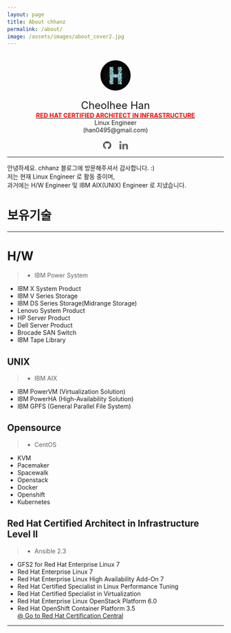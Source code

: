 ```yaml
---
layout: page
title: About chhanz
permalink: /about/
image: /assets/images/about_cover2.jpg
---
```

<center>
<br>
<img src="/assets/images/pc/default_blog_logo.png" width="70" height="70">
<br>
<br>
<font size="5">Cheolhee Han</font>
<br><b><a href="https://www.redhat.com/rhtapps/services/verify/?certId=160-204-038"><font color="red">RED HAT CERTIFIED ARCHITECT IN INFRASTRUCTURE</font></a></b>
<br>
Linux Engineer
<br>
(han0495@gmail.com)
<br>
<br>
<a href="https://github.com/chhanz"><img src="/assets/images/pc/icon_git.png" width="20" height="20"></a>&emsp;
<a href="https://www.linkedin.com/in/chhanz/"><img src="/assets/images/pc/icon_linkedin.png" width="20" height="20"></a>

</center>

* * *

안녕하세요.  chhanz 블로그에 방문해주셔서 감사합니다. :)   
저는 현재 Linux Engineer 로 활동 중이며,   
과거에는 H/W Engineer 및 IBM AIX(UNIX) Engineer 로 지냈습니다.


# __보유기술__

* * *

# H/W
>* IBM Power System
* IBM X System Product
* IBM V Series Storage 
* IBM DS Series Storage(Midrange Storage) 
* Lenovo System Product
* HP Server Product
* Dell Server Product
* Brocade SAN Switch 
* IBM Tape Library 

## UNIX
>* IBM AIX 
* IBM PowerVM (Virtualization Solution)
* IBM PowerHA (High-Availability Solution)
* IBM GPFS (General Parallel File System)

## Opensource 
>* CentOS 
* KVM
* Pacemaker
* Spacewalk
* Openstack
* Docker
* Openshift
* Kubernetes

## Red Hat Certified Architect in Infrastructure Level II   
> * Ansible 2.3
* GFS2 for Red Hat Enterprise Linux 7   
* Red Hat Enterprise Linux 7   
* Red Hat Enterprise Linux High Availability Add-On 7   
* Red Hat Certified Specialist in Linux Performance Tuning    
* Red Hat Certified Specialist in Virtualization    
* Red Hat Enterprise Linux OpenStack Platform 6.0   
* Red Hat OpenShift Container Platform 3.5      
<a href="https://www.redhat.com/rhtapps/services/verify/?certId=160-204-038">@ Go to Red Hat Certification Central </a>


* * *



